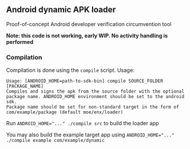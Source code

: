 ## Android dynamic APK loader

Proof-of-concept Android developer verification circumvention tool

**Note: this code is not working, early WIP. No activity handling is performed**

### Compilation

Compilation is done using the `compile` script. Usage:

```
Usage: [ANDROID_HOME=path-to-sdk-bin] compile SOURCE_FOLDER [PACKAGE_NAME]
Compiles and signs the apk from the source folder with the optional package name. ANDROID_HOME environment should be set to the android sdk.
Package name should be set for non-standard target in the form of com/example/package (default moe/enx/loader)
```

Run `ANDROID_HOME="..." ./compile src` to build the loader app

You may also build the example target app using `ANDROID_HOME="..." ./compile example com/example/dynamic`

